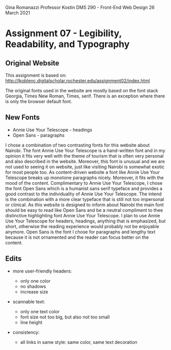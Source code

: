 Gina Romanazzi
Professor Kostin
DMS 290 - Front-End Web Design
26 March 2021

# Assignment 07 - Legibility, Readability, and Typography

## Original Website
This assignment is based on: http://lkoblenc.digitalscholar.rochester.edu/assignment02/index.html

The original fonts used in the website are mostly based on the font stack Georgia, Times New Roman, Times, serif. There is an exception where there is only the browser default font.

## New Fonts
* Annie Use Your Telescope - headings
* Open Sans - paragraphs

I chose a combination of two contrasting fonts for this website about Nairobi. The font Annie Use Your Telescope is a hand-written font and in my opinion it fits very well with the theme of tourism that is often very personal and also described in the website. Moreover, this font is unusual and we are not used to seeing it on website, just like visiting Nairobi is somewhat exotic for most people too. As content-driven website a font like Annie Use Your Telescope breaks up monotone paragraphs nicely. Moreover, it fits with the mood of the content.
Complimentary to Annie Use Your Telescope, I chose the font Open Sans which is a humanist sans serif typeface and provides a good contrast to the individuality of Annie Use Your Telescope. The intend is the combination with a more clear typeface that is still not too impersonal or clinical. As this website is designed to inform about Nairobi the main font should be easy to read like Open Sans and be a neutral compliment to thee distinctive highlighting font Annie Use Your Telescope.
I plan to use Annie Use Your Telescope for headers, headings, anything that is emphasized, but short, otherwise the reading experience would probably not be enjoyable anymore. Open Sans is the font I chose for paragraphs and lengthy text because it is not ornamented and the reader can focus better on the content.

## Edits
* more user-friendly headers:
  * only one color
  * no shadows
  * increase size

* scannable text:
  * only one text color
  * font size not too big, but also not too small
  * line height

* consistency:
  * all links in same style: same color, same text decoration
